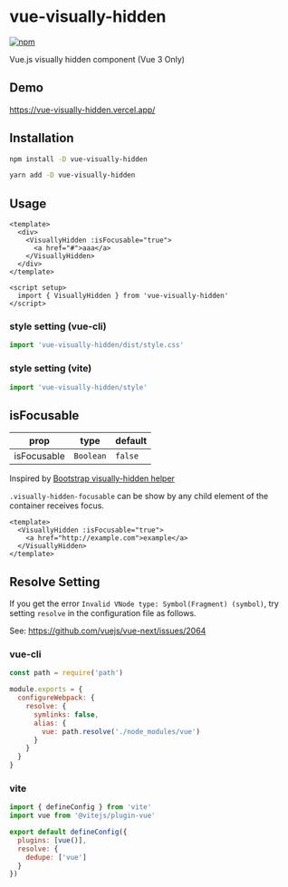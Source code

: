 # vue-visually-hidden
[![npm](https://img.shields.io/npm/v/vue-visually-hidden.svg)](https://www.npmjs.com/package/vue-visually-hidden)

Vue.js visually hidden component
(Vue 3 Only)

## Demo
https://vue-visually-hidden.vercel.app/

## Installation

```bash
npm install -D vue-visually-hidden
```

```bash
yarn add -D vue-visually-hidden
```

## Usage

```html:App.vue
<template>
  <div>
    <VisuallyHidden :isFocusable="true">
      <a href="#">aaa</a>
    </VisuallyHidden>
  </div>
</template>

<script setup>
  import { VisuallyHidden } from 'vue-visually-hidden'
</script>
```

### style setting (vue-cli)

```js:main.js
import 'vue-visually-hidden/dist/style.css'
```

### style setting (vite)

```js:vite.config.js
import 'vue-visually-hidden/style'
```

## isFocusable

prop        | type      | default
----------- | --------- | ---------
isFocusable | `Boolean` | `false`

Inspired by [Bootstrap visually-hidden helper](https://getbootstrap.com/docs/5.0/helpers/visually-hidden/)

`.visually-hidden-focusable` can be show by any child element of the container receives focus.

```html:example.vue
<template>
  <VisuallyHidden :isFocusable="true">
    <a href="http://example.com">example</a>
  </VisuallyHidden>
</template>
```

## Resolve Setting

If you get the error `Invalid VNode type: Symbol(Fragment) (symbol)`, try setting `resolve` in the configuration file as follows.

See: https://github.com/vuejs/vue-next/issues/2064

### vue-cli

```js:vue.config.js
const path = require('path')

module.exports = {
  configureWebpack: {
    resolve: {
      symlinks: false,
      alias: {
        vue: path.resolve('./node_modules/vue')
      }
    }
  }
}
```

### vite

```js:vite.config.js
import { defineConfig } from 'vite'
import vue from '@vitejs/plugin-vue'

export default defineConfig({
  plugins: [vue()],
  resolve: {
    dedupe: ['vue']
  }
})
```

